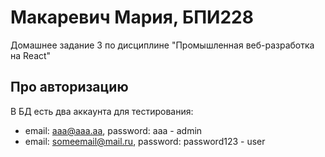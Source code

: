 # Макаревич Мария, БПИ228
 Домашнее задание 3 по дисциплине "Промышленная веб-разработка на React"
## Про авторизацию
В БД есть два аккаунта для тестирования:
- email: aaa@aaa.aa, password: aaa - admin
- email: someemail@mail.ru, password: password123 - user
